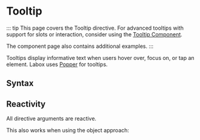 # Tooltip <Tag text="v-tooltip" />

::: tip
This page covers the Tooltip directive. For advanced tooltips with support for slots or interaction, consider using the [Tooltip Component](/labox/components/tooltip).

The component page also contains additional examples.
:::

Tooltips display informative text when users hover over, focus on, or tap an element. Labox uses [Popper](https://npmjs.org/package/@popperjs/core) for tooltips.

<Snippet :code="example" />

## Syntax

<Snippet no-render no-edit :code="syntax" />

## Reactivity

All directive arguments are reactive.

<Snippet :code="reactive" />

This also works when using the object approach:

<Snippet :code="reactive2" />

<script lang="ts" setup>
const example = `
<LButton v-tooltip="'Hey there!'">Hover me!</LButton>
`

const syntax = `
<template>
  <LButton v-tooltip:[trigger]:[position]="[text | options]">Button</LButton>
</template>`

const reactive = `
<template>
  <LButton :variant="variant" v-tooltip="n">Hover me!</LButton>
  {{variant}}
</template>

<script>
export default {
  data() {
    return {
      n: 1,
      variant: 'primary'
    }
  },
  mounted() {
    setInterval(() => {
      this.n++;
      this.variant = this.variant === 'primary' ? 'secondary' : 'primary'
    }, 500)
  }
}
<\/script>
`

const reactive2 = `
<template>
  <LButton v-tooltip="{ text: variant, variant }">Hover me!</LButton>
</template>

<script>
export default {
  data() {
    return {
      variant: 'primary',
    }
  },
  mounted() {
    setInterval(() => {
      this.variant = this.variant === 'primary' ? 'error' : 'primary';
    }, 500)
  }
}
<\/script>
`

</script>
